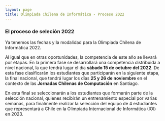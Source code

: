 ```yaml
---
layout: page
title: Olimpiada Chilena de Informática - Proceso 2022
---
```


### El proceso de seleción 2022

Ya tenemos las fechas y la modalidad para la Olimpiada Chilena de Informática 2022. 

Al igual que en otras oportunidades, la competencia de este año se llevará por etapas. En la primera fase se desarrollará una competencia distribuida a nivel nacional, la que tendrá lugar el día **sábado 15 de octubre del 2022**. De esta fase clasificarán los estudiantes que participarán en la siguiente etapa, la final nacional, que tendrá lugar los días **25 y 26 de noviembre** en el contexto de las **Jornadas Chilenas de Computación** en Santiago. 

En esta final se seleccionarán a los estudiantes que formarán parte de la selección nacional, quienes recibirán un entrenamiento especial por varias semanas, para finalmente realizar la selección del equipo de 4 estudiantes que representará a Chile en la Olimpiada Internacional de Informática (IOI) en 2023.
